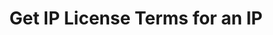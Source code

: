 ---
title: Get IP License Terms for an IP
excerpt: Retrieve IP License Terms associated with an IP ID
api:
  file: swagger.json
  operationId: get_api-v2-licenses-ip-terms-ipid
hidden: false
---
